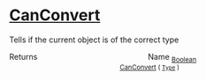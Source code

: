 # [CanConvert](./RectangleFConverter-100664060.md)

Tells if the current object is of the correct type

Returns<img width=200/>Name
<sub>[Boolean](https://docs.microsoft.com/en-us/dotnet/api/System.Boolean)</sub><img width=200/><sub>[CanConvert](./RectangleFConverter-100664060.md) ( [`Type`](https://docs.microsoft.com/en-us/dotnet/api/System.Type) )</sub><br>


